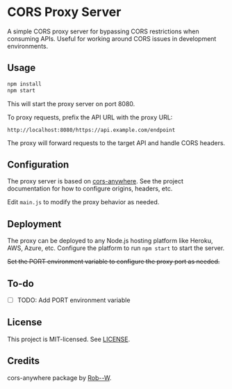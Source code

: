 # CORS Proxy Server 

A simple CORS proxy server for bypassing CORS restrictions when consuming APIs. Useful for working around CORS issues in development environments.

## Usage
```sh
npm install
npm start
```
This will start the proxy server on port 8080. 

To proxy requests, prefix the API URL with the proxy URL:

`http://localhost:8080/https://api.example.com/endpoint`


The proxy will forward requests to the target API and handle CORS headers.

## Configuration

The proxy server is based on [cors-anywhere](https://github.com/Rob--W/cors-anywhere). See the project documentation for how to configure origins, headers, etc.

Edit `main.js` to modify the proxy behavior as needed.

## Deployment 

The proxy can be deployed to any Node.js hosting platform like Heroku, AWS, Azure, etc. Configure the platform to run `npm start` to start the server.

~~Set the PORT environment variable to configure the proxy port as needed.~~
## To-do
- [ ] TODO: Add PORT environment variable

## License

This project is MIT-licensed. See [LICENSE](LICENSE).

## Credits

cors-anywhere package by [Rob--W](https://github.com/Rob--W).

